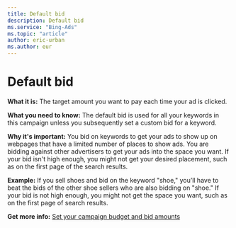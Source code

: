 ```yaml
---
title: Default bid
description: Default bid
ms.service: "Bing-Ads"
ms.topic: "article"
author: eric-urban
ms.author: eur
---
```


# Default bid

**What it is:**     The target amount you want to pay each time your ad is clicked.

**What you need to know:**     The default bid is used for all your keywords in this campaign unless you subsequently set a custom bid for a keyword.

**Why it's important:**     You bid on keywords to get your ads to show up on webpages that have a limited number of places to show ads. You are bidding against other advertisers to get your ads into the space you want. If your bid isn't high enough, you might not get your desired placement, such as on the first page of the search results.

**Example:**     If you sell shoes and bid on the keyword "shoe," you’ll have to beat the bids of the other shoe sellers who are also bidding on "shoe." If your bid is not high enough, you might not get the space you want, such as on the first page of search results.

**Get more info:**     [Set your campaign budget and bid amounts](../hlp_BA_CONC_NewAd_SetCampaignBudgetAndBidAmounts.md)


